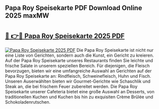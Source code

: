## Papa Roy Speisekarte PDF Download Online 2025 maxMW

# <h2><a href="http://gc7icg.nevu.top/?p=Papa+Roy+Speisekarte">🔗 👉🔴 Papa Roy Speisekarte 2025 PDF</a></h2>

[![Papa Roy Speisekarte 2025 PDF](https://i.imgur.com/dBaPXMq.png)](http://gc7icg.nevu.top/?p=Papa+Roy+Speisekarte)
Die Papa Roy Speisekarte ist nicht nur eine Liste von Gerichten, sondern auch die Kunst, ein Gericht zu kreieren. Auf der Papa Roy Speisekarte unseres Restaurants finden Sie leichte und frische Salate in unserem speziellen Bereich. Für diejenigen, die Fleisch bevorzugen, bieten wir eine umfangreiche Auswahl an Gerichten auf der Papa Roy Speisekarte an: Rindfleisch, Schweinefleisch, Huhn und Fisch. Unseren Auserwählten bieten wir Gourmet-Gerichte wie Schaschlik und Steak an, die bei frischem Feuer zubereitet werden. Die Papa Roy Speisekarte unserer Cafeteria bietet eine große Auswahl an Desserts, von traditionellen Kuchen und Kuchen bis hin zu exquisiten Crème Brûlée und Schokoladenrutschen.
